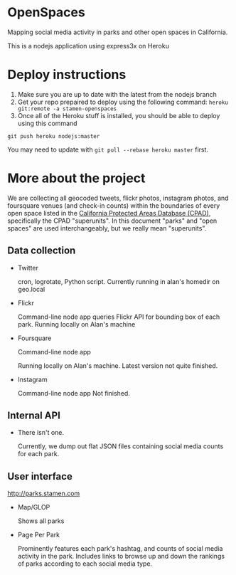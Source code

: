OpenSpaces
==========

Mapping social media activity in parks and other open spaces in California.

This is a nodejs application using express3x on Heroku


Deploy instructions
=====================
1) Make sure you are up to date with the latest from the nodejs branch
2) Get your repo prepaired to deploy using the following command: `heroku git:remote -a stamen-openspaces`
3) Once all of the Heroku stuff is installed, you should be able to deploy using this command

`git push heroku nodejs:master`

You may need to update with `git pull --rebase heroku master` first.


More about the project
=====================

We are collecting all geocoded tweets, flickr photos, instagram photos, and foursquare venues (and check-in counts) within the boundaries of every open space listed in the [California Protected Areas Database (CPAD)](http://calands.org), specifically the CPAD "superunits". In this document "parks" and "open spaces" are used interchangeably, but we really mean "superunits".


Data collection
---------------

*	Twitter

	cron, logrotate, Python script.
	Currently running in alan's homedir on geo.local

*	Flickr

	Command-line node app queries Flickr API for bounding box of each park.
	Running locally on Alan's machine

*	Foursquare

	Command-line node app

	Running locally on Alan's machine. Latest version not quite finished.

*	Instagram

	Command-line node app
	Not finished.


Internal API
------------

*	There isn't one.

	Currently, we dump out flat JSON files containing social media counts for each park.



User interface
--------------

http://parks.stamen.com

*	Map/GLOP

	Shows all parks


*	Page Per Park

	Prominently features each park's hashtag, and counts of social media activity in the park. Includes links to browse up and down the rankings of parks according to each social media type.



